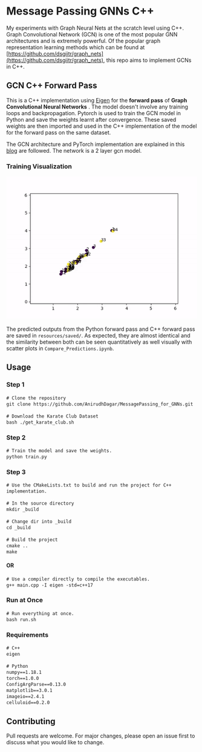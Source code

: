 # Message Passing GNNs C++

My experiments with Graph Neural Nets at the scratch level using C++. Graph Convolutional Network (GCN) is one of the most popular GNN architectures and is extremely powerful. Of the popular graph representation learning methods which can be found at [https://github.com/dsgiitr/graph_nets](https://github.com/dsgiitr/graph_nets), this repo aims to implement GCNs in C++.

## GCN C++ Forward Pass

This is a C++ implementation using [Eigen](http://eigen.tuxfamily.org/index.php?title=Main_Page) for the **forward pass** of **Graph Convolutional Neural Networks** . The model doesn't involve any training loops and backpropagation. Pytorch is used to train the GCN model in Python and save the weights learnt after convergence. These saved weights are then imported and used in the C++ implementation of the model for the forward pass on the same dataset. 

The GCN architecture and PyTorch implementation are explained in this [blog](https://dsgiitr.com/blogs/gcn/) are followed. The network is a 2 layer gcn model.

### Training Visualization
![karate animation](resources/saved/karate_club.gif)


The predicted outputs from the Python forward pass and C++ forward pass are saved in `resources/saved/`. As expected, they are almost identical and the similarity between both can be seen quantitatively as well visually with scatter plots in `Compare_Predictions.ipynb`.

## Usage
### Step 1

```
# Clone the repository
git clone https://github.com/AnirudhDagar/MessagePassing_for_GNNs.git

# Download the Karate Club Dataset
bash ./get_karate_club.sh
```

### Step 2
```
# Train the model and save the weights.
python train.py

```

### Step 3
```
# Use the CMakeLists.txt to build and run the project for C++ implementation.

# In the source directory
mkdir _build

# Change dir into _build
cd _build

# Build the project
cmake ..
make
```

#### OR
```
# Use a compiler directly to compile the executables.
g++ main.cpp -I eigen -std=c++17

```

### Run at Once
```
# Run everything at once.
bash run.sh

```


### Requirements

```
# C++
eigen

# Python
numpy==1.18.1
torch==1.0.0
ConfigArgParse==0.13.0
matplotlib==3.0.1
imageio==2.4.1
celluloid==0.2.0

```

## Contributing
Pull requests are welcome. For major changes, please open an issue first to discuss what you would like to change.